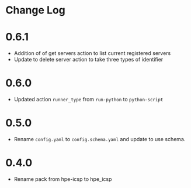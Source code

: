 # Change Log

# 0.6.1

- Addition of of get servers action to list current registered servers
- Update to delete server action to take three types of identifier

# 0.6.0

- Updated action `runner_type` from `run-python` to `python-script`

# 0.5.0

- Rename `config.yaml` to `config.schema.yaml` and update to use schema.

# 0.4.0

- Rename pack from hpe-icsp to hpe_icsp
